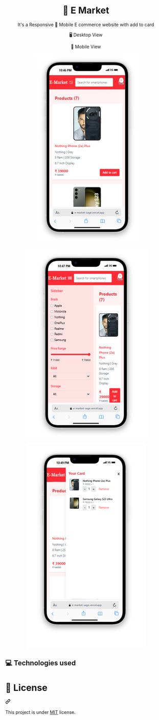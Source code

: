 <h1 align="center" >🛒 E Market</h1>

<div align="center" dir="auto">
  <p>It's a Responsive 📱 Mobile E commerce website with add to card</p>
</div>

<div align="center" dir="auto">
  <p>🖥️ Desktop View</p>

</div>

<div align="center" dir="auto">
  <p>📱 Mobile View</p>

  <img src="https://raw.githubusercontent.com/Dominic-SR/E-Market/refs/heads/main/src/assets/images/sm-pic-1.png" 
  />

  <img src="https://raw.githubusercontent.com/Dominic-SR/E-Market/refs/heads/main/src/assets/images/sm-pic-2.png" 
  />

  <img src="https://raw.githubusercontent.com/Dominic-SR/E-Market/refs/heads/main/src/assets/images/sm-pic-3.png" 
  />
</div>

<h2> 💻 Technologies used </h2>



<div class="markdown-heading" dir="auto"><h1 tabindex="-1" class="heading-element" dir="auto">📕 License</h1><a id="user-content--license" class="anchor" aria-label="Permalink: 📕 License" href="#-license"><svg class="octicon octicon-link" viewBox="0 0 16 16" version="1.1" width="16" height="16" aria-hidden="true"><path d="m7.775 3.275 1.25-1.25a3.5 3.5 0 1 1 4.95 4.95l-2.5 2.5a3.5 3.5 0 0 1-4.95 0 .751.751 0 0 1 .018-1.042.751.751 0 0 1 1.042-.018 1.998 1.998 0 0 0 2.83 0l2.5-2.5a2.002 2.002 0 0 0-2.83-2.83l-1.25 1.25a.751.751 0 0 1-1.042-.018.751.751 0 0 1-.018-1.042Zm-4.69 9.64a1.998 1.998 0 0 0 2.83 0l1.25-1.25a.751.751 0 0 1 1.042.018.751.751 0 0 1 .018 1.042l-1.25 1.25a3.5 3.5 0 1 1-4.95-4.95l2.5-2.5a3.5 3.5 0 0 1 4.95 0 .751.751 0 0 1-.018 1.042.751.751 0 0 1-1.042.018 1.998 1.998 0 0 0-2.83 0l-2.5 2.5a1.998 1.998 0 0 0 0 2.83Z"></path></svg></a></div>

<p dir="auto">This project is under <a href="https://github.com/Dominic-SR/food-court/tree/main?tab=MIT-1-ov-file">MIT</a> license.</p>



